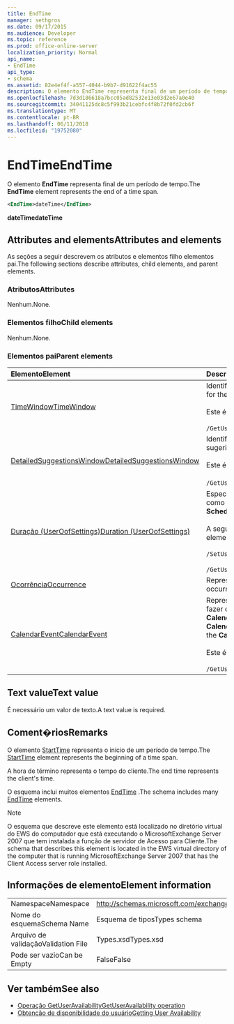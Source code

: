 ```yaml
---
title: EndTime
manager: sethgros
ms.date: 09/17/2015
ms.audience: Developer
ms.topic: reference
ms.prod: office-online-server
localization_priority: Normal
api_name:
- EndTime
api_type:
- schema
ms.assetid: 82e4ef4f-a557-4044-b9b7-d91622f4ac55
description: O elemento EndTime representa final de um período de tempo.
ms.openlocfilehash: 7d3d186618a7bcc05ad82532e13e03d2e67a0e40
ms.sourcegitcommit: 34041125dc8c5f993b21cebfc4f8b72f0fd2cb6f
ms.translationtype: MT
ms.contentlocale: pt-BR
ms.lasthandoff: 06/11/2018
ms.locfileid: "19752080"
---
```

# <a name="endtime"></a><span data-ttu-id="b735d-103">EndTime</span><span class="sxs-lookup"><span data-stu-id="b735d-103">EndTime</span></span>

<span data-ttu-id="b735d-104">O elemento **EndTime** representa final de um período de tempo.</span><span class="sxs-lookup"><span data-stu-id="b735d-104">The **EndTime** element represents the end of a time span.</span></span> 
  
```xml
<EndTime>dateTime</EndTime>
```

 <span data-ttu-id="b735d-105">**dateTime**</span><span class="sxs-lookup"><span data-stu-id="b735d-105">**dateTime**</span></span>
## <a name="attributes-and-elements"></a><span data-ttu-id="b735d-106">Attributes and elements</span><span class="sxs-lookup"><span data-stu-id="b735d-106">Attributes and elements</span></span>

<span data-ttu-id="b735d-107">As seções a seguir descrevem os atributos e elementos filho elementos pai.</span><span class="sxs-lookup"><span data-stu-id="b735d-107">The following sections describe attributes, child elements, and parent elements.</span></span>
  
### <a name="attributes"></a><span data-ttu-id="b735d-108">Atributos</span><span class="sxs-lookup"><span data-stu-id="b735d-108">Attributes</span></span>

<span data-ttu-id="b735d-109">Nenhum.</span><span class="sxs-lookup"><span data-stu-id="b735d-109">None.</span></span>
  
### <a name="child-elements"></a><span data-ttu-id="b735d-110">Elementos filho</span><span class="sxs-lookup"><span data-stu-id="b735d-110">Child elements</span></span>

<span data-ttu-id="b735d-111">Nenhum.</span><span class="sxs-lookup"><span data-stu-id="b735d-111">None.</span></span>
  
### <a name="parent-elements"></a><span data-ttu-id="b735d-112">Elementos pai</span><span class="sxs-lookup"><span data-stu-id="b735d-112">Parent elements</span></span>

|<span data-ttu-id="b735d-113">**Elemento**</span><span class="sxs-lookup"><span data-stu-id="b735d-113">**Element**</span></span>|<span data-ttu-id="b735d-114">**Descrição**</span><span class="sxs-lookup"><span data-stu-id="b735d-114">**Description**</span></span>|
|:-----|:-----|
|[<span data-ttu-id="b735d-115">TimeWindow</span><span class="sxs-lookup"><span data-stu-id="b735d-115">TimeWindow</span></span>](timewindow.md) <br/> |<span data-ttu-id="b735d-116">Identifica o intervalo de tempo consultado para as informações de disponibilidade do usuário.</span><span class="sxs-lookup"><span data-stu-id="b735d-116">Identifies the time span queried for the user availability information.</span></span><br/><br/> <span data-ttu-id="b735d-117">Este é a expressão XPath para esse elemento:</span><span class="sxs-lookup"><span data-stu-id="b735d-117">The following is the XPath expression to this element:</span></span><br/><br/>  `/GetUserAvailabilityRequest/FreeBusyViewOptions/TimeWindow` <br/> |
|[<span data-ttu-id="b735d-118">DetailedSuggestionsWindow</span><span class="sxs-lookup"><span data-stu-id="b735d-118">DetailedSuggestionsWindow</span></span>](detailedsuggestionswindow.md) <br/> |<span data-ttu-id="b735d-119">Identifica o intervalo de tempo que está sendo consultado para obter informações detalhadas sobre reuniões sugeridas.</span><span class="sxs-lookup"><span data-stu-id="b735d-119">Identifies the time span that is queried for detailed information about suggested meeting times.</span></span><br/><br/> <span data-ttu-id="b735d-120">Este é a expressão XPath para esse elemento:</span><span class="sxs-lookup"><span data-stu-id="b735d-120">The following is the XPath expression to this element:</span></span><br/><br/>  <span data-ttu-id="b735d-121">`/GetUserAvailabilityRequest/SuggestionViewOptions/DetailedSuggestionsWindow`.</span><span class="sxs-lookup"><span data-stu-id="b735d-121"></span></span>  <br/> |
|[<span data-ttu-id="b735d-122">Duração (UserOofSettings)</span><span class="sxs-lookup"><span data-stu-id="b735d-122">Duration (UserOofSettings)</span></span>](duration-useroofsettings.md) <br/> | <span data-ttu-id="b735d-123">Especifica a duração para o qual o status de fora do escritório (OOF) está habilitado se o elemento [OofState](oofstate.md) for definido como **agendado**.</span><span class="sxs-lookup"><span data-stu-id="b735d-123">Specifies the duration for which the Out of Office (OOF) status is enabled if the [OofState](oofstate.md) element is set to **Scheduled**.</span></span>  <br/><br/>  <span data-ttu-id="b735d-124">A seguir estão as expressões XPath possíveis para esse elemento:</span><span class="sxs-lookup"><span data-stu-id="b735d-124">The following are the possible XPath expressions to this element:</span></span><br/><br/>  `/SetUserOofSettingsRequest/UserOofSettings/Duration` <br/><br/>  `/GetUserOofSettingsResponse/OofSettings/Duration` <br/> |
|[<span data-ttu-id="b735d-125">Ocorrência</span><span class="sxs-lookup"><span data-stu-id="b735d-125">Occurrence</span></span>](occurrence.md) <br/> |<span data-ttu-id="b735d-126">Representa uma única ocorrência de modificação de um item de calendário recorrente.</span><span class="sxs-lookup"><span data-stu-id="b735d-126">Represents a single modified occurrence of a recurring calendar item.</span></span>  <br/> |
|[<span data-ttu-id="b735d-127">CalendarEvent</span><span class="sxs-lookup"><span data-stu-id="b735d-127">CalendarEvent</span></span>](calendarevent.md) <br/> |<span data-ttu-id="b735d-128">Representa uma ocorrência de item de calendário exclusivo.</span><span class="sxs-lookup"><span data-stu-id="b735d-128">Represents a unique calendar item occurrence.</span></span> <span data-ttu-id="b735d-129">Isso é usado para fazer consultas sobre a disponibilidade.</span><span class="sxs-lookup"><span data-stu-id="b735d-129">This is used for Availability inquiries.</span></span> <span data-ttu-id="b735d-130">O elemento **EndTime** é necessária no elemento **CalendarEvent** .</span><span class="sxs-lookup"><span data-stu-id="b735d-130">The **EndTime** element is required in the **CalendarEvent** element.</span></span> <span data-ttu-id="b735d-131">O elemento **EndTime** no elemento **CalendarEvent** é exclusivo para o tipo de **CalendarEvent** .</span><span class="sxs-lookup"><span data-stu-id="b735d-131">The **EndTime** element in the **CalendarEvent** element is unique to the **CalendarEvent** type.</span></span><br/><br/> <span data-ttu-id="b735d-132">Este é a expressão XPath para esse elemento:</span><span class="sxs-lookup"><span data-stu-id="b735d-132">The following is the XPath expression to this element:</span></span><br/><br/>  `/GetUserAvailabilityResponse/FreeBusyResponseArray/FreeBusyResponse/FreeBusyView/CalendarEventArray/CalendarEvent[i]` <br/> |
   
## <a name="text-value"></a><span data-ttu-id="b735d-133">Text value</span><span class="sxs-lookup"><span data-stu-id="b735d-133">Text value</span></span>

<span data-ttu-id="b735d-134">É necessário um valor de texto.</span><span class="sxs-lookup"><span data-stu-id="b735d-134">A text value is required.</span></span>
  
## <a name="remarks"></a><span data-ttu-id="b735d-135">Coment�rios</span><span class="sxs-lookup"><span data-stu-id="b735d-135">Remarks</span></span>

<span data-ttu-id="b735d-136">O elemento [StartTime](starttime.md) representa o início de um período de tempo.</span><span class="sxs-lookup"><span data-stu-id="b735d-136">The [StartTime](starttime.md) element represents the beginning of a time span.</span></span> 
  
<span data-ttu-id="b735d-137">A hora de término representa o tempo do cliente.</span><span class="sxs-lookup"><span data-stu-id="b735d-137">The end time represents the client's time.</span></span>
  
<span data-ttu-id="b735d-138">O esquema inclui muitos elementos [EndTime](endtime.md) .</span><span class="sxs-lookup"><span data-stu-id="b735d-138">The schema includes many [EndTime](endtime.md) elements.</span></span> 
  
> [!NOTE]
> <span data-ttu-id="b735d-139">O esquema que descreve este elemento está localizado no diretório virtual do EWS do computador que está executando o MicrosoftExchange Server 2007 que tem instalada a função de servidor de Acesso para Cliente.</span><span class="sxs-lookup"><span data-stu-id="b735d-139">The schema that describes this element is located in the EWS virtual directory of the computer that is running MicrosoftExchange Server 2007 that has the Client Access server role installed.</span></span> 
  
## <a name="element-information"></a><span data-ttu-id="b735d-140">Informações de elemento</span><span class="sxs-lookup"><span data-stu-id="b735d-140">Element information</span></span>

|||
|:-----|:-----|
|<span data-ttu-id="b735d-141">Namespace</span><span class="sxs-lookup"><span data-stu-id="b735d-141">Namespace</span></span>  <br/> |http://schemas.microsoft.com/exchange/services/2006/types  <br/> |
|<span data-ttu-id="b735d-142">Nome do esquema</span><span class="sxs-lookup"><span data-stu-id="b735d-142">Schema Name</span></span>  <br/> |<span data-ttu-id="b735d-143">Esquema de tipos</span><span class="sxs-lookup"><span data-stu-id="b735d-143">Types schema</span></span>  <br/> |
|<span data-ttu-id="b735d-144">Arquivo de validação</span><span class="sxs-lookup"><span data-stu-id="b735d-144">Validation File</span></span>  <br/> |<span data-ttu-id="b735d-145">Types.xsd</span><span class="sxs-lookup"><span data-stu-id="b735d-145">Types.xsd</span></span>  <br/> |
|<span data-ttu-id="b735d-146">Pode ser vazio</span><span class="sxs-lookup"><span data-stu-id="b735d-146">Can be Empty</span></span>  <br/> |<span data-ttu-id="b735d-147">False</span><span class="sxs-lookup"><span data-stu-id="b735d-147">False</span></span>  <br/> |
   
## <a name="see-also"></a><span data-ttu-id="b735d-148">Ver também</span><span class="sxs-lookup"><span data-stu-id="b735d-148">See also</span></span>

- [<span data-ttu-id="b735d-149">Operação GetUserAvailability</span><span class="sxs-lookup"><span data-stu-id="b735d-149">GetUserAvailability operation</span></span>](getuseravailability-operation.md)
- [<span data-ttu-id="b735d-150">Obtenção de disponibilidade do usuário</span><span class="sxs-lookup"><span data-stu-id="b735d-150">Getting User Availability</span></span>](http://msdn.microsoft.com/library/d4133fcb-9b0f-4e6b-aadf-a389da83516a%28Office.15%29.aspx)

